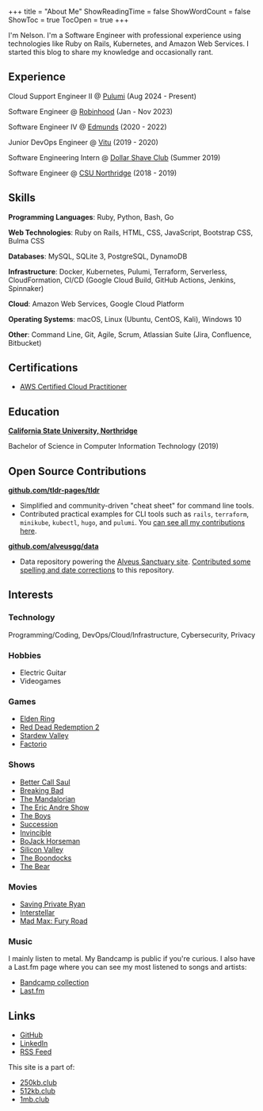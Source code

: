 +++
title = "About Me"
ShowReadingTime = false
ShowWordCount = false
ShowToc = true
TocOpen = true
+++

I'm Nelson. I'm a Software Engineer with professional experience using technologies like Ruby on Rails, Kubernetes, and Amazon Web Services. I started this blog to share my knowledge and occasionally rant.

## Experience

Cloud Support Engineer II @ [Pulumi](https://www.pulumi.com/) (Aug 2024 - Present)

Software Engineer @ [Robinhood](https://robinhood.com) (Jan - Nov 2023)

Software Engineer IV @ [Edmunds](https://edmunds.com) (2020 - 2022)

Junior DevOps Engineer @ [Vitu](https://vitu.com/) (2019 - 2020)

Software Engineering Intern @ [Dollar Shave Club](https://dollarshaveclub.com/) (Summer 2019)

Software Engineer @ [CSU Northridge](https://www.csun.edu/) (2018 - 2019)

## Skills

**Programming Languages**: Ruby, Python, Bash, Go

**Web Technologies**: Ruby on Rails, HTML, CSS, JavaScript, Bootstrap CSS, Bulma CSS

**Databases**: MySQL, SQLite 3, PostgreSQL, DynamoDB

**Infrastructure**: Docker, Kubernetes, Pulumi, Terraform, Serverless, CloudFormation, CI/CD (Google Cloud Build, GitHub Actions, Jenkins, Spinnaker)

**Cloud**: Amazon Web Services, Google Cloud Platform

**Operating Systems**: macOS, Linux (Ubuntu, CentOS, Kali), Windows 10

**Other**: Command Line, Git,  Agile, Scrum, Atlassian Suite (Jira, Confluence, Bitbucket)

## Certifications

- [AWS Certified Cloud Practitioner](https://www.credly.com/badges/f55c43a7-ffb6-4260-a741-2a889e99fa40/public_url)

##  Education

**[California State University, Northridge](https://www.csun.edu/)**

Bachelor of Science in Computer Information Technology (2019)

## Open Source Contributions

**[github.com/tldr-pages/tldr](https://github.com/tldr-pages/tldr)**
- Simplified and community-driven "cheat sheet" for command line tools.
- Contributed practical examples for CLI tools such as `rails`, `terraform`, `minikube`, `kubectl`, `hugo`, and `pulumi`. You [can see all my contributions here](https://github.com/tldr-pages/tldr/commits?author=nelsonfigueroa).

**[github.com/alveusgg/data](https://github.com/alveusgg/data/commits?author=nelsonfigueroa)**

- Data repository powering the [Alveus Sanctuary site](https://www.alveussanctuary.org/). [Contributed some spelling and date corrections](https://github.com/alveusgg/data/commits?author=nelsonfigueroa) to this repository.

## Interests

### Technology

Programming/Coding, DevOps/Cloud/Infrastructure, Cybersecurity, Privacy

### Hobbies
- Electric Guitar
- Videogames

### Games
- [Elden Ring](https://en.bandainamcoent.eu/elden-ring/elden-ring)
- [Red Dead Redemption 2](https://www.rockstargames.com/reddeadredemption2/)
- [Stardew Valley](https://www.stardewvalley.net/)
- [Factorio](https://www.factorio.com/)

### Shows
- [Better Call Saul](https://www.imdb.com/title/tt3032476/)
- [Breaking Bad](https://www.imdb.com/title/tt0903747/)
- [The Mandalorian](https://www.imdb.com/title/tt8111088/)
- [The Eric Andre Show](https://www.imdb.com/title/tt2244495/)
- [The Boys](https://www.imdb.com/title/tt1190634/)
- [Succession](https://www.imdb.com/title/tt7660850/)
- [Invincible](https://www.imdb.com/title/tt6741278/)
- [BoJack Horseman](https://www.imdb.com/title/tt3398228/)
- [Silicon Valley](https://www.imdb.com/title/tt2575988/)
- [The Boondocks](https://www.imdb.com/title/tt0373732/)
- [The Bear](https://www.imdb.com/title/tt14452776/)

### Movies
- [Saving Private Ryan](https://www.imdb.com/title/tt0120815/)
- [Interstellar](https://www.imdb.com/title/tt0816692/)
- [Mad Max: Fury Road](https://www.imdb.com/title/tt1392190/)

### Music
I mainly listen to metal. My Bandcamp is public if you're curious. I also have a Last.fm page where you can see my most listened to songs and artists:
- [Bandcamp collection](https://bandcamp.com/nelsonfigueroa)
- [Last.fm](https://www.last.fm/user/nelson-figueroa)

## Links
- [GitHub](https://github.com/nelsonfigueroa)
- [LinkedIn](https://www.linkedin.com/in/nelsonfigueroa1/)
- [RSS Feed](/index.xml)

This site is a part of:
- [250kb.club](https://250kb.club)
- [512kb.club](https://512kb.club)
- [1mb.club](https://1mb.club)
